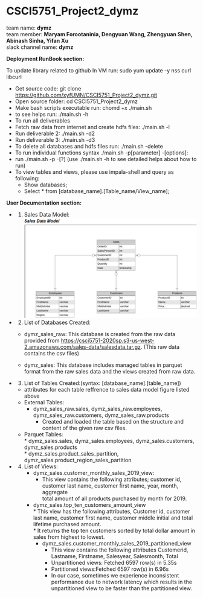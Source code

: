 # CSCI5751_Project2_dymz
team name: **dymz** <br/>
team member: **Maryam Forootaninia, Dengyuan Wang, Zhengyuan Shen, Abinash Sinha, Yifan Xu** <br/>
slack channel name: **dymz**

**Deployment RunBook section:**

To update library related to github In VM run:	sudo yum update -y nss curl libcurl<br/>
* Get source code: git clone https://github.com/xyfUMN/CSCI5751_Project2_dymz.git<br/>
* Open source folder: 					cd CSCI5751_Project2_dymz<br/>
* Make bash scripts executable run:  				chomd +x ./main.sh<br/>
* to see helps run:			 			./main.sh -h <br/>
* To run all deliverables<br/>
* Fetch raw data from internet and create hdfs files: 	./main.sh -l<br/>
* Run deliverable 2: 					./main.sh -d2<br/>
* Run deliverable 3: 					./main.sh -d3<br/>
* To delete all databases and hdfs files run: 			./main.sh -delete<br/>
* To run individual functions syntax ./main.sh -p[parameter] -[options]: <br/>
* run ./main.sh -p -[?]	(use ./main.sh -h to see detailed helps about how to run)<br/>
* To view tables and views, please use impala-shell and query as following:<br/>
	* Show databases;<br/>
	* Select * from [database_name].[Table_name/View_name];<br/>
	
**User Documentation section:**<br/>
* 1. Sales Data Model:<br/>
![alt text](https://github.com/xyfUMN/CSCI5751_Project2_dymz/blob/master/sales_data_model.png)

* 2. List of Databases Created:<br/>
  * dymz_sales_raw: This database is created from the raw data provided from 
  https://csci5751-2020sp.s3-us-west-2.amazonaws.com/sales-data/salesdata.tar.gz. (This raw data contains the csv files)<br/>
 
  * dymz_sales: This database includes managed tables in parquet format from the raw sales data and the views created from raw    data.<br/>
* 3. List of Tables Created:(syntax: [database_name].[table_name])<br/>
  * attributes for each table reffrence to sales data model figure listed above<br/>
  * External Tables:<br/>
   	* dymz_sales_raw.sales, dymz_sales_raw.employees, dymz_sales_raw.customers, dymz_sales_raw.products<br/>
    	* Created and loaded the table based on the structure and content of the given raw csv files.<br/>
  * Parquet Tables: <br/>
    	* dymz_sales.sales, dymz_sales.employees, dymz_sales.customers, dymz_sales.products<br/>
    	* dymz_sales.product_sales_partition, dymz_sales.product_region_sales_partition<br/>

* 4. List of Views:<br/>
    	* dymz_sales.customer_monthly_sales_2019_view:<br/>
     		* This view contains the following attributes; customer id, customer last name, customer first name, year, month,      aggregate<br/> total amount of all products purchased by month for 2019.<br/>
   	 * dymz_sales.top_ten_customers_amount_view	<br/>
     		* This view has the following attributes, Customer id, customer last name, customer first name, customer middle initial and total lifetime purchased amount.<br/>
     		* It returns the top ten customers sorted by total dollar amount in sales from highest to lowest.<br/>
    	* dymz_sales.customer_monthly_sales_2019_partitioned_view<br/>
     		* This view contains the following attributes Customerid, Lastname, Firstname, Salesyear, Salesmonth, Total<br/>
     		* Unpartitioned views: Fetched 6597 row(s) in 5.35s<br/>
     		* Partitioned views:Fetched 6597 row(s) in 6.96s<br/>
     		* In our case, sometimes we experience inconsistent performance due to network latency which results in the unpartitioned view to be faster than the partitioned view.<br/>


